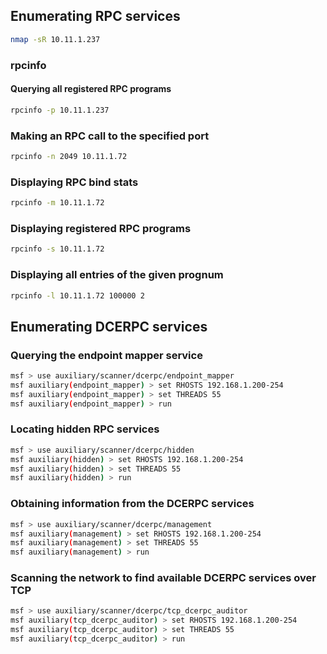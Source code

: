 ## Enumerating RPC services

```bash
nmap -sR 10.11.1.237
```

### rpcinfo

#### Querying all registered RPC programs 

```bash
rpcinfo -p 10.11.1.237
```

### Making an RPC call to the specified port 

```bash
rpcinfo -n 2049 10.11.1.72
```

### Displaying RPC bind stats 

```bash
rpcinfo -m 10.11.1.72
```

### Displaying registered RPC programs 

```bash
rpcinfo -s 10.11.1.72
```

### Displaying all entries of the given prognum 

```bash
rpcinfo -l 10.11.1.72 100000 2
```

## Enumerating DCERPC services
### Querying the endpoint mapper service 

```bash
msf > use auxiliary/scanner/dcerpc/endpoint_mapper 
msf auxiliary(endpoint_mapper) > set RHOSTS 192.168.1.200-254
msf auxiliary(endpoint_mapper) > set THREADS 55 
msf auxiliary(endpoint_mapper) > run
```

### Locating hidden RPC services 

```bash
msf > use auxiliary/scanner/dcerpc/hidden 
msf auxiliary(hidden) > set RHOSTS 192.168.1.200-254 
msf auxiliary(hidden) > set THREADS 55 
msf auxiliary(hidden) > run
```

### Obtaining information from the DCERPC services 

```bash
msf > use auxiliary/scanner/dcerpc/management 
msf auxiliary(management) > set RHOSTS 192.168.1.200-254 
msf auxiliary(management) > set THREADS 55 
msf auxiliary(management) > run
```

### Scanning the network to find available DCERPC services over TCP 

```bash
msf > use auxiliary/scanner/dcerpc/tcp_dcerpc_auditor 
msf auxiliary(tcp_dcerpc_auditor) > set RHOSTS 192.168.1.200-254 
msf auxiliary(tcp_dcerpc_auditor) > set THREADS 55 
msf auxiliary(tcp_dcerpc_auditor) > run
```

